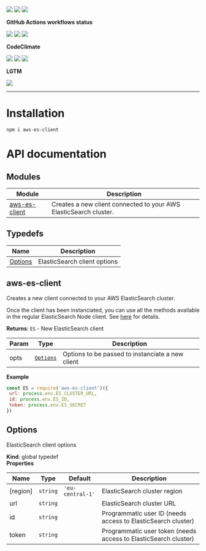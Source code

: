![](https://img.shields.io/github/package-json/v/kaskadi/aws-es-client)
![](https://img.shields.io/badge/code--style-standard-blue)
![](https://img.shields.io/github/license/kaskadi/aws-es-client?color=blue)

**GitHub Actions workflows status**

[![](https://img.shields.io/github/workflow/status/kaskadi/aws-es-client/publish?label=publish&logo=npm)](https://github.com/kaskadi/aws-es-client/actions?query=workflow%3Apublish)
[![](https://img.shields.io/github/workflow/status/kaskadi/aws-es-client/build?label=build&logo=mocha)](https://github.com/kaskadi/aws-es-client/actions?query=workflow%3Abuild)
[![](https://img.shields.io/github/workflow/status/kaskadi/aws-es-client/generate-docs?label=docs&logo=read-the-docs)](https://github.com/kaskadi/aws-es-client/actions?query=workflow%3Agenerate-docs)

**CodeClimate**

[![](https://img.shields.io/codeclimate/maintainability/kaskadi/aws-es-client?label=maintainability&logo=Code%20Climate)](https://codeclimate.com/github/kaskadi/aws-es-client)
[![](https://img.shields.io/codeclimate/tech-debt/kaskadi/aws-es-client?label=technical%20debt&logo=Code%20Climate)](https://codeclimate.com/github/kaskadi/aws-es-client)
[![](https://img.shields.io/codeclimate/coverage/kaskadi/aws-es-client?label=test%20coverage&logo=Code%20Climate)](https://codeclimate.com/github/kaskadi/aws-es-client)

**LGTM**

[![](https://img.shields.io/lgtm/grade/javascript/github/kaskadi/aws-es-client?label=code%20quality&logo=LGTM)](https://lgtm.com/projects/g/kaskadi/aws-es-client/?mode=list&logo=LGTM)

****

# Installation

```
npm i aws-es-client
```

# API documentation

## Modules
Module | Description
------ | -----------
[aws-es-client] | Creates a new client connected to your AWS ElasticSearch cluster.

## Typedefs

Name | Description
------ | -----------
[Options] | ElasticSearch client options


## aws-es-client

Creates a new client connected to your AWS ElasticSearch cluster. 

Once the client has been instanciated, you can use all the methods available in the regular ElasticSearch Node client. See [here] for details.

**Returns**: `ES` - New ElasticSearch client  

| Param | Type | Description |
| --- | --- | --- |
| opts | [`Options`] | Options to be passed to instanciate a new client |

**Example**  
```js
const ES = require('aws-es-client')({
 url: process.env.ES_CLUSTER_URL,
 id: process.env.ES_ID,
 token: process.env.ES_SECRET
})
```

## Options

ElasticSearch client options

**Kind**: global typedef  
**Properties**

| Name | Type | Default | Description |
| --- | --- | --- | --- |
| \[region\] | `string` | `'eu-central-1'` | ElasticSearch cluster region |
| url | `string` |  | ElasticSearch cluster URL |
| id | `string` |  | Programmatic user ID (needs access to ElasticSearch cluster) |
| token | `string` |  | Programmatic user token (needs access to ElasticSearch cluster) |

<!-- LINKS -->

[aws-es-client]:#aws-es-client
[Options]:#options
[here]:https://www.elastic.co/guide/en/elasticsearch/client/javascript-api/current/api-reference.html
[`Options`]:#options